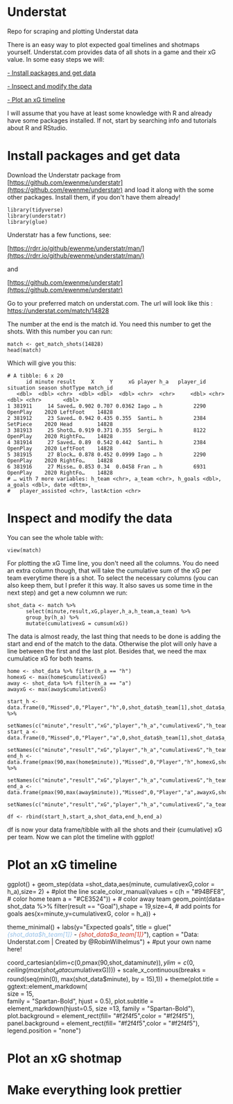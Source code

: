 # Understat
Repo for scraping and plotting Understat data

There is an easy way to plot expected goal timelines and shotmaps yourself. Understat.com provides data of all shots in a game and their xG value. In some easy steps we will:

[- Install packages and get data](#install-packages-and-get-data)

[- Inspect and modify the data](#inspect-and-modify-the-data)

[- Plot an xG timeline](#plot-an-xg-timeline)



I will assume that you have at least some knowledge with R and already have some packages installed. If not, start by searching info and tutorials about R and RStudio. 

# Install packages and get data

Download the Understatr package from [https://github.com/ewenme/understatr](https://github.com/ewenme/understatr) and load it along with the some other packages. Install them, if you don't have them already!

```
library(tidyverse)
library(understatr)
library(glue)
```

Understatr has a few functions, see: 

[https://rdrr.io/github/ewenme/understatr/man/](https://rdrr.io/github/ewenme/understatr/man/) 

and 

[https://github.com/ewenme/understatr](https://github.com/ewenme/understatr)

Go to your preferred match on understat.com. The url will look like this : https://understat.com/match/14828

The number at the end is the match id. You need this number to get the shots. With this number you can run:
```
match <- get_match_shots(14828)
head(match)
```
Which will give you this:
```
# A tibble: 6 x 20
      id minute result     X     Y     xG player h_a   player_id situation season shotType match_id
   <dbl>  <dbl> <chr>  <dbl> <dbl>  <dbl> <chr>  <chr>     <dbl> <chr>      <dbl> <chr>       <dbl>
1 381911     14 Saved… 0.902 0.707 0.0362 Iago … h          2290 OpenPlay    2020 LeftFoot    14828
2 381912     23 Saved… 0.942 0.435 0.355  Santi… h          2384 SetPiece    2020 Head        14828
3 381913     25 ShotO… 0.919 0.371 0.355  Sergi… h          8122 OpenPlay    2020 RightFo…    14828
4 381914     27 Saved… 0.89  0.542 0.442  Santi… h          2384 OpenPlay    2020 LeftFoot    14828
5 381915     27 Block… 0.878 0.452 0.0999 Iago … h          2290 OpenPlay    2020 RightFo…    14828
6 381916     27 Misse… 0.853 0.34  0.0458 Fran … h          6931 OpenPlay    2020 RightFo…    14828
# … with 7 more variables: h_team <chr>, a_team <chr>, h_goals <dbl>, a_goals <dbl>, date <dttm>,
#   player_assisted <chr>, lastAction <chr>
```


# Inspect and modify the data

You can see the whole table with:

```
view(match)
```
For plotting the xG Time line, you don't need all the columns. You do need an extra column though, that will take the cumulative sum of the xG per team everytime there is a shot. To select the necessary columns (you can also keep them, but I prefer it this way. It also saves us some time in the next step) and get a new columnn we run:
```
shot_data <- match %>% 
      select(minute,result,xG,player,h_a,h_team,a_team) %>% 
      group_by(h_a) %>%
      mutate(cumulativexG = cumsum(xG))
 ```
The data is almost ready, the last thing that needs to be done is adding the start and end of the match to the data. Otherwise the plot will only have a line between the first and the last plot.
Besides that, we need the max cumulatice xG for both teams.

```
home <- shot_data %>% filter(h_a == "h")
homexG <- max(home$cumulativexG)
away <- shot_data %>% filter(h_a == "a")
awayxG <- max(away$cumulativexG)

start_h <- data.frame(0,"Missed",0,"Player","h",0,shot_data$h_team[1],shot_data$a_team[1]) %>% 
  setNames(c("minute","result","xG","player","h_a","cumulativexG","h_team","a_team"))
start_a <- data.frame(0,"Missed",0,"Player","a",0,shot_data$h_team[1],shot_data$a_team[1])%>% 
  setNames(c("minute","result","xG","player","h_a","cumulativexG","h_team","a_team"))
end_h <- data.frame(pmax(90,max(home$minute)),"Missed",0,"Player","h",homexG,shot_data$h_team[1],shot_data$a_team[1]) %>% 
  setNames(c("minute","result","xG","player","h_a","cumulativexG","h_team","a_team"))
end_a <- data.frame(pmax(90,max(away$minute)),"Missed",0,"Player","a",awayxG,shot_data$h_team[1],shot_data$a_team[1])%>% 
  setNames(c("minute","result","xG","player","h_a","cumulativexG","a_team","h_team"))
  
df <- rbind(start_h,start_a,shot_data,end_h,end_a)
```
df is now your data frame/tibble with all the shots and their (cumulative) xG per team. Now we can plot the timeline with ggplot!

# Plot an xG timeline

ggplot() + 
  geom_step(data =shot_data,aes(minute, cumulativexG,color = h_a),size= 2) +   #plot the line
  scale_color_manual(values = c(h = "#94BFE8",        # color home team
                                a = "#CE3524")) +     # color away team
  geom_point(data= shot_data %>% filter(result == "Goal"),shape = 19,size=4,  # add points for goals
             aes(x=minute,y=cumulativexG, color = h_a)) +
  
  
  theme_minimal() + 
  labs(y="Expected goals",
       title = glue("<i style='color:#94BFE8'>{shot_data$h_team[1]}</i> - <i style='color:#CE3524'>{shot_data$a_team[1]}</i>"),
       caption = "Data: Understat.com | Created by @RobinWilhelmus") +  #put your own name here!
  
  
  coord_cartesian(xlim=c(0,pmax(90,shot_data$minute)),
                  ylim=c(0,ceiling(max(shot_data$cumulativexG)))) +
  scale_x_continuous(breaks = round(seq(min(0), max(shot_data$minute), by = 15),1)) +
  theme(plot.title = ggtext::element_markdown(  
    size = 15,  
    family = "Spartan-Bold",
    hjust = 0.5),
    plot.subtitle = element_markdown(hjust=0.5, size =13, family = "Spartan-Bold"),
    plot.background = element_rect(fill= "#f2f4f5",color = "#f2f4f5"),
    panel.background = element_rect(fill= "#f2f4f5",color = "#f2f4f5"),
    legend.position = "none")






# Plot an xG shotmap



# Make everything look prettier 
